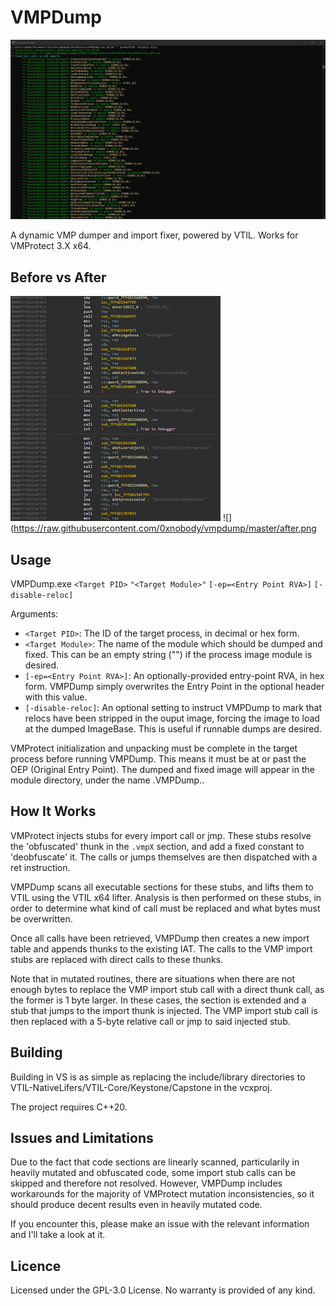 # VMPDump
![](https://raw.githubusercontent.com/0xnobody/vmpdump/master/screenshot.png)

 A dynamic VMP dumper and import fixer, powered by VTIL. Works for VMProtect 3.X x64.

## Before vs After
![](https://raw.githubusercontent.com/0xnobody/vmpdump/master/before.png)
![](https://raw.githubusercontent.com/0xnobody/vmpdump/master/after.png

## Usage
 VMPDump.exe `<Target PID>` `"<Target Module>"` `[-ep=<Entry Point RVA>]` `[-disable-reloc]`

 Arguments:
 * `<Target PID>`: The ID of the target process, in decimal or hex form.
 * `<Target Module>`: The name of the module which should be dumped and fixed. This can be an empty string ("") if the process image module is desired.
 * `[-ep=<Entry Point RVA>]`: An optionally-provided entry-point RVA, in hex form. VMPDump simply overwrites the Entry Point in the optional header with this value.
 * `[-disable-reloc]`: An optional setting to instruct VMPDump to mark that relocs have been stripped in the ouput image, forcing the image to load at the dumped ImageBase. This is useful if runnable dumps are desired.
 
 VMProtect initialization and unpacking must be complete in the target process before running VMPDump. This means it must be at or past the OEP (Original Entry Point).
 The dumped and fixed image will appear in the module directory, under the name <Module Name>.VMPDump.<Module Extension>.

## How It Works
 VMProtect injects stubs for every import call or jmp. These stubs resolve the 'obfuscated' thunk in the `.vmpX` section, and add a fixed constant to 'deobfuscate' it. The calls or jumps themselves are then dispatched with a ret instruction.

 VMPDump scans all executable sections for these stubs, and lifts them to VTIL using the VTIL x64 lifter. Analysis is then performed on these stubs, in order to determine what kind of call must be replaced and what bytes must be overwritten.

 Once all calls have been retrieved, VMPDump then creates a new import table and appends thunks to the existing IAT. The calls to the VMP import stubs are replaced with direct calls to these thunks.

 Note that in mutated routines, there are situations when there are not enough bytes to replace the VMP import stub call with a direct thunk call, as the former is 1 byte larger. In these cases, the section is extended and a stub that jumps to the import thunk is injected. The VMP import stub call is then replaced with a 5-byte relative call or jmp to said injected stub.

## Building
Building in VS is as simple as replacing the include/library directories to VTIL-NativeLifers/VTIL-Core/Keystone/Capstone in the vcxproj.

The project requires C++20.

## Issues and Limitations
 Due to the fact that code sections are linearly scanned, particularily in heavily mutated and obfuscated code, some import stub calls can be skipped and therefore not resolved. However, VMPDump includes workarounds for the majority of VMProtect mutation inconsistencies, so it should produce decent results even in heavily mutated code.
 
 If you encounter this, please make an issue with the relevant information and I'll take a look at it.

## Licence
 Licensed under the GPL-3.0 License. No warranty is provided of any kind.